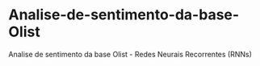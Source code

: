 # Analise-de-sentimento-da-base-Olist
Analise de sentimento da base Olist - Redes Neurais Recorrentes (RNNs)
